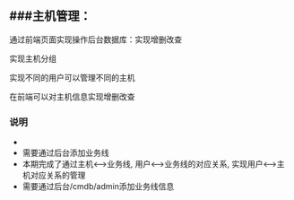 ###主机管理：
--
通过前端页面实现操作后台数据库：实现增删改查

实现主机分组

实现不同的用户可以管理不同的主机

在前端可以对主机信息实现增删改查


### 说明
-
- 需要通过后台添加业务线
- 本期完成了通过主机<-->业务线, 用户<-->业务线的对应关系, 实现用户<-->主机对应关系的管理
- 需要通过后台/cmdb/admin添加业务线信息
